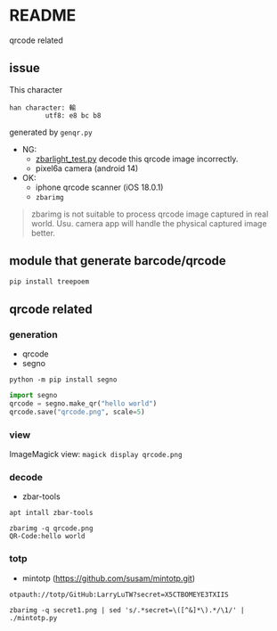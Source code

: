 # README

qrcode related

## issue

This character

```
han character: 輸
         utf8: e8 bc b8
```

generated by ```genqr.py```

- NG:
	- [zbarlight_test.py](file://./zbarlight_test.py) decode this qrcode image incorrectly.
	- pixel6a camera (android 14)
- OK:
	- iphone qrcode scanner (iOS 18.0.1)
	- ```zbarimg```

> zbarimg is not suitable to process qrcode image captured in real world. Usu. camera app will handle the physical captured image better.


## module that generate barcode/qrcode

```bash
pip install treepoem
```

## qrcode related

### generation

- qrcode
- segno

```python -m pip install segno```

```python
import segno
qrcode = segno.make_qr("hello world")
qrcode.save("qrcode.png", scale=5)
```

### view

ImageMagick view: ```magick display qrcode.png```

### decode

- zbar-tools

```
apt intall zbar-tools

zbarimg -q qrcode.png
QR-Code:hello world
```

### totp

- mintotp (https://github.com/susam/mintotp.git)

```
otpauth://totp/GitHub:LarryLuTW?secret=X5CTBOMEYE3TXIIS

zbarimg -q secret1.png | sed 's/.*secret=\([^&]*\).*/\1/' | ./mintotp.py
```
